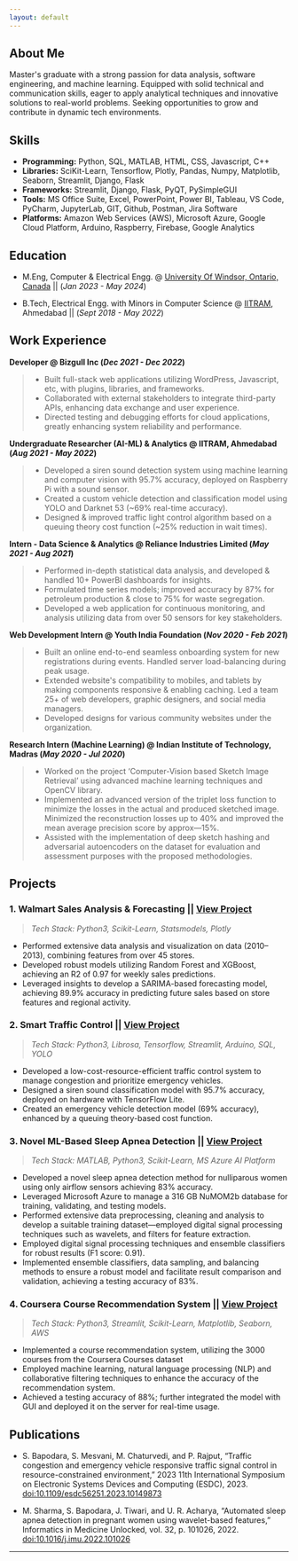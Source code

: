 ```yaml
---
layout: default
---
```

## About Me

Master's graduate with a strong passion for data analysis, software engineering, and machine learning. Equipped with solid technical and communication skills, eager to apply analytical techniques and innovative solutions to real-world problems. Seeking opportunities to grow and contribute in dynamic tech environments.

## Skills

- **Programming:** Python, SQL, MATLAB, HTML, CSS, Javascript, C++
- **Libraries:** SciKit-Learn, Tensorflow, Plotly, Pandas, Numpy, Matplotlib, Seaborn, Streamlit, Django, Flask
- **Frameworks:** Streamlit, Django, Flask, PyQT, PySimpleGUI
- **Tools:** MS Office Suite, Excel, PowerPoint, Power BI, Tableau, VS Code, PyCharm, JupyterLab, GIT, Github, Postman, Jira Software
- **Platforms:** Amazon Web Services (AWS), Microsoft Azure, Google Cloud Platform, Arduino, Raspberry, Firebase, Google Analytics

## Education
- M.Eng, Computer & Electrical Engg. @ [University Of Windsor, Ontario, Canada](https://www.uwindsor.ca/) || (_Jan 2023 - May 2024_)
        		
- B.Tech, Electrical Engg. with Minors in Computer Science @ [IITRAM](https://iitram.ac.in/), Ahmedabad || (_Sept 2018 - May 2022_)


## Work Experience

**Developer @ Bizgull Inc (_Dec 2021 - Dec 2022_)**
> - Built full-stack web applications utilizing WordPress, Javascript, etc, with plugins, libraries, and frameworks.
> - Collaborated with external stakeholders to integrate third-party APIs, enhancing data exchange and user experience.
> - Directed testing and debugging efforts for cloud applications, greatly enhancing system reliability and performance.

**Undergraduate Researcher (AI-ML) & Analytics @ IITRAM, Ahmedabad (_Aug 2021 - May 2022_)**
> - Developed a siren sound detection system using machine learning and computer vision with 95.7% accuracy, deployed on
Raspberry Pi with a sound sensor.
> - Created a custom vehicle detection and classification model using YOLO and Darknet 53 (~69% real-time accuracy).
> - Designed & improved traffic light control algorithm based on a queuing theory cost function (~25% reduction in wait times).

**Intern - Data Science & Analytics @ Reliance Industries Limited (_May 2021 - Aug 2021_)**
> - Performed in-depth statistical data analysis, and developed & handled 10+ PowerBI dashboards for insights.
> - Formulated time series models; improved accuracy by 87% for petroleum production & close to 75% for waste segregation.
> - Developed a web application for continuous monitoring, and analysis utilizing data from over 50 sensors for key stakeholders.

**Web Development Intern @ Youth India Foundation (_Nov 2020 - Feb 2021_)**
> - Built an online end-to-end seamless onboarding system for new registrations during events. Handled server load-balancing during peak usage.
> - Extended website's compatibility to mobiles, and tablets by making components responsive & enabling caching. Led a team 25+ of web developers, graphic designers, and social media managers.
> - Developed designs for various community websites under the organization.

**Research Intern (Machine Learning) @ Indian Institute of Technology, Madras (_May 2020 - Jul 2020_)**
> - Worked on the project ‘Computer-Vision based Sketch Image Retrieval’ using advanced machine learning techniques and OpenCV library. 
> - Implemented an advanced version of the triplet loss function to minimize the losses in the actual and produced sketched image. Minimized the reconstruction losses up to 40% and improved the mean average precision score by approx—15%.
> - Assisted with the implementation of deep sketch hashing and adversarial autoencoders on the dataset for evaluation and assessment purposes with the proposed methodologies.

## Projects
### 1. Walmart Sales Analysis & Forecasting || [View Project](https://shorturl.at/hRi7X)
> _Tech Stack: Python3, Scikit-Learn, Statsmodels, Plotly_

- Performed extensive data analysis and visualization on data (2010–2013), combining features from over 45 stores.
- Developed robust models utilizing Random Forest and XGBoost, achieving an R2 of 0.97 for weekly sales predictions.
- Leveraged insights to develop a SARIMA-based forecasting model, achieving 89.9% accuracy in predicting future sales based
on store features and regional activity.
  
### 2. Smart Traffic Control || [View Project](https://ieeexplore.ieee.org/document/10149873)
> _Tech Stack: Python3, Librosa, Tensorflow, Streamlit, Arduino, SQL, YOLO_

- Developed a low-cost-resource-efficient traffic control system to manage congestion and prioritize emergency vehicles.
- Designed a siren sound classification model with 95.7% accuracy, deployed on hardware with TensorFlow Lite.
- Created an emergency vehicle detection model (69% accuracy), enhanced by a queuing theory-based cost function.

### 3. Novel ML-Based Sleep Apnea Detection || [View Project](https://www.sciencedirect.com/science/article/pii/S235291482200168X?via%3Dihub)
> _Tech Stack: MATLAB, Python3, Scikit-Learn, MS Azure AI Platform_

- Developed a novel sleep apnea detection method for nulliparous women using only airflow sensors achieving 83% accuracy.
- Leveraged Microsoft Azure to manage a 316 GB NuMOM2b database for training, validating, and testing models.
- Performed extensive data preprocessing, cleaning and analysis to develop a suitable training dataset—employed digital signal processing techniques such as wavelets, and filters for feature extraction.
- Employed digital signal processing techniques and ensemble classifiers for robust results (F1 score: 0.91).
- Implemented ensemble classifiers, data sampling, and balancing methods to ensure a robust model and facilitate result comparison and validation, achieving a testing accuracy of 83%. 

### 4. Coursera Course Recommendation System || [View Project](https://github.com/SagarBapodara/Coursera-Course-Recommendation-System)
> _Tech Stack: Python3, Streamlit, Scikit-Learn, Matplotlib, Seaborn, AWS_

- Implemented a course recommendation system, utilizing the 3000 courses from the Coursera Courses dataset
- Employed machine learning, natural language processing (NLP) and collaborative filtering techniques to enhance the accuracy of the recommendation system.
- Achieved a testing accuracy of 88%; further integrated the model with GUI and deployed it on the server for real-time usage.

## Publications

- S. Bapodara, S. Mesvani, M. Chaturvedi, and P. Rajput, “Traffic congestion and emergency vehicle responsive traffic signal control in resource-constrained environment,” 2023 11th International Symposium on Electronic Systems Devices and Computing (ESDC), 2023. [doi:10.1109/esdc56251.2023.10149873](https://ieeexplore.ieee.org/document/10149873)
  
- M. Sharma, S. Bapodara, J. Tiwari, and U. R. Acharya, “Automated sleep apnea detection in pregnant women using wavelet-based features,” Informatics in Medicine Unlocked, vol. 32, p. 101026, 2022. [doi:10.1016/j.imu.2022.101026](https://www.sciencedirect.com/science/article/pii/S235291482200168X?via%3Dihub)

-----------------------------------------------------------------------------------------------------------------------------------
